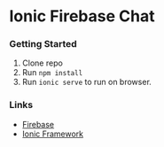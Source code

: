# Ionic Firebase Chat

### Getting Started

1. Clone repo
2. Run `npm install`
3. Run `ionic serve` to run on browser.

### Links

- [Firebase](https://firebase.google.com)
- [Ionic Framework](https://ionicframework.com/docs)